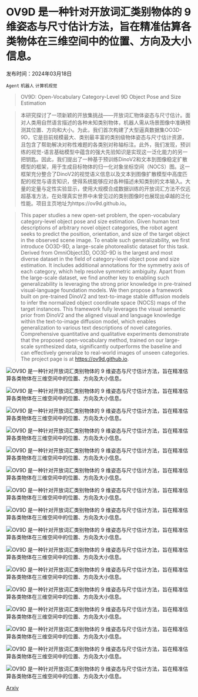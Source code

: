 # OV9D 是一种针对开放词汇类别物体的 9 维姿态与尺寸估计方法，旨在精准估算各类物体在三维空间中的位置、方向及大小信息。

发布时间：2024年03月18日

`Agent` `机器人` `计算机视觉`

> OV9D: Open-Vocabulary Category-Level 9D Object Pose and Size Estimation

> 本研究探讨了一项新颖的开放集挑战——开放词汇物体姿态与尺寸估计。面对人类用自然语言描述的各种未知类别物体，机器人需从场景图像中准确预测其位置、方向和大小。为此，我们首次构建了大型逼真数据集OO3D-9D，它是目前规模最大、类别最丰富的类别级物体姿态与尺寸估计资源，且包含了帮助解决对称性难题的各类别对称轴标注。此外，我们发现，预训练的视觉-语言基础模型中蕴含的强大先验知识是实现这一泛化能力的另一把钥匙。因此，我们提出了一种基于预训练DinoV2和文本到图像稳定扩散模型的框架，用于生成目标物体的归一化对象坐标空间（NOCS）图。这一框架充分整合了DinoV2的视觉语义信息以及文本到图像扩散模型中高度匹配的视觉与语言知识，使得系统能够应对各种描述未知类别的文本输入。大量的定量与定性实验显示，使用大规模合成数据训练的开放词汇方法不仅远超基准方法，在处理真实世界中未曾见过的类别图像时也展现出卓越的泛化性能。项目主页地址为https://ov9d.github.io。

> This paper studies a new open-set problem, the open-vocabulary category-level object pose and size estimation. Given human text descriptions of arbitrary novel object categories, the robot agent seeks to predict the position, orientation, and size of the target object in the observed scene image. To enable such generalizability, we first introduce OO3D-9D, a large-scale photorealistic dataset for this task. Derived from OmniObject3D, OO3D-9D is the largest and most diverse dataset in the field of category-level object pose and size estimation. It includes additional annotations for the symmetry axis of each category, which help resolve symmetric ambiguity. Apart from the large-scale dataset, we find another key to enabling such generalizability is leveraging the strong prior knowledge in pre-trained visual-language foundation models. We then propose a framework built on pre-trained DinoV2 and text-to-image stable diffusion models to infer the normalized object coordinate space (NOCS) maps of the target instances. This framework fully leverages the visual semantic prior from DinoV2 and the aligned visual and language knowledge within the text-to-image diffusion model, which enables generalization to various text descriptions of novel categories. Comprehensive quantitative and qualitative experiments demonstrate that the proposed open-vocabulary method, trained on our large-scale synthesized data, significantly outperforms the baseline and can effectively generalize to real-world images of unseen categories. The project page is at https://ov9d.github.io.

![OV9D 是一种针对开放词汇类别物体的 9 维姿态与尺寸估计方法，旨在精准估算各类物体在三维空间中的位置、方向及大小信息。](../../../paper_images/2403.12396/x1.png)

![OV9D 是一种针对开放词汇类别物体的 9 维姿态与尺寸估计方法，旨在精准估算各类物体在三维空间中的位置、方向及大小信息。](../../../paper_images/2403.12396/x2.png)

![OV9D 是一种针对开放词汇类别物体的 9 维姿态与尺寸估计方法，旨在精准估算各类物体在三维空间中的位置、方向及大小信息。](../../../paper_images/2403.12396/x3.png)

![OV9D 是一种针对开放词汇类别物体的 9 维姿态与尺寸估计方法，旨在精准估算各类物体在三维空间中的位置、方向及大小信息。](../../../paper_images/2403.12396/x4.png)

![OV9D 是一种针对开放词汇类别物体的 9 维姿态与尺寸估计方法，旨在精准估算各类物体在三维空间中的位置、方向及大小信息。](../../../paper_images/2403.12396/x5.png)

![OV9D 是一种针对开放词汇类别物体的 9 维姿态与尺寸估计方法，旨在精准估算各类物体在三维空间中的位置、方向及大小信息。](../../../paper_images/2403.12396/x6.png)

![OV9D 是一种针对开放词汇类别物体的 9 维姿态与尺寸估计方法，旨在精准估算各类物体在三维空间中的位置、方向及大小信息。](../../../paper_images/2403.12396/x7.png)

![OV9D 是一种针对开放词汇类别物体的 9 维姿态与尺寸估计方法，旨在精准估算各类物体在三维空间中的位置、方向及大小信息。](../../../paper_images/2403.12396/x8.png)

![OV9D 是一种针对开放词汇类别物体的 9 维姿态与尺寸估计方法，旨在精准估算各类物体在三维空间中的位置、方向及大小信息。](../../../paper_images/2403.12396/x9.png)

![OV9D 是一种针对开放词汇类别物体的 9 维姿态与尺寸估计方法，旨在精准估算各类物体在三维空间中的位置、方向及大小信息。](../../../paper_images/2403.12396/x10.png)

![OV9D 是一种针对开放词汇类别物体的 9 维姿态与尺寸估计方法，旨在精准估算各类物体在三维空间中的位置、方向及大小信息。](../../../paper_images/2403.12396/x11.png)

![OV9D 是一种针对开放词汇类别物体的 9 维姿态与尺寸估计方法，旨在精准估算各类物体在三维空间中的位置、方向及大小信息。](../../../paper_images/2403.12396/x12.png)

![OV9D 是一种针对开放词汇类别物体的 9 维姿态与尺寸估计方法，旨在精准估算各类物体在三维空间中的位置、方向及大小信息。](../../../paper_images/2403.12396/x13.png)

![OV9D 是一种针对开放词汇类别物体的 9 维姿态与尺寸估计方法，旨在精准估算各类物体在三维空间中的位置、方向及大小信息。](../../../paper_images/2403.12396/wc50.png)

![OV9D 是一种针对开放词汇类别物体的 9 维姿态与尺寸估计方法，旨在精准估算各类物体在三维空间中的位置、方向及大小信息。](../../../paper_images/2403.12396/wc100.png)

![OV9D 是一种针对开放词汇类别物体的 9 维姿态与尺寸估计方法，旨在精准估算各类物体在三维空间中的位置、方向及大小信息。](../../../paper_images/2403.12396/wc204.png)

[Arxiv](https://arxiv.org/abs/2403.12396)